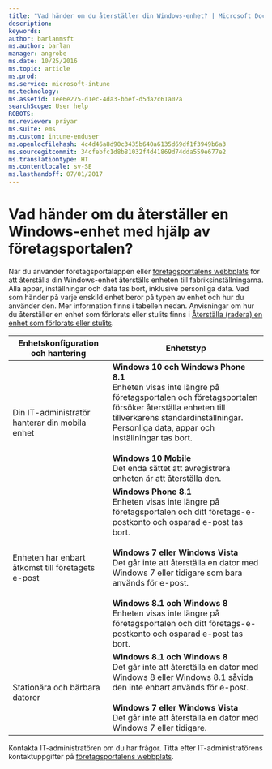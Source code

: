 ```yaml
---
title: "Vad händer om du återställer din Windows-enhet? | Microsoft Docs"
description: 
keywords: 
author: barlanmsft
ms.author: barlan
manager: angrobe
ms.date: 10/25/2016
ms.topic: article
ms.prod: 
ms.service: microsoft-intune
ms.technology: 
ms.assetid: 1ee6e275-d1ec-4da3-bbef-d5da2c61a02a
searchScope: User help
ROBOTS: 
ms.reviewer: priyar
ms.suite: ems
ms.custom: intune-enduser
ms.openlocfilehash: 4c4d46a8d90c3435b640a6135d69df1f3949b6a3
ms.sourcegitcommit: 34cfebfc1d8b81032f4d41869d74dda559e677e2
ms.translationtype: HT
ms.contentlocale: sv-SE
ms.lasthandoff: 07/01/2017
---
```

# <a name="what-happens-if-you-reset-your-windows-device-using-the-company-portal"></a>Vad händer om du återställer en Windows-enhet med hjälp av företagsportalen?

När du använder företagsportalappen eller [företagsportalens webbplats](reset-erase-your-device-cpwebsite.md) för att återställa din Windows-enhet återställs enheten till fabriksinställningarna. Alla appar, inställningar och data tas bort, inklusive personliga data. Vad som händer på varje enskild enhet beror på typen av enhet och hur du använder den. Mer information finns i tabellen nedan. Anvisningar om hur du återställer en enhet som förlorats eller stulits finns i [Återställa (radera) en enhet som förlorats eller stulits](reset-erase-your-device-cpwebsite.md).

|Enhetskonfiguration och hantering|Enhetstyp|
|---------------------------------------|---------------|
|Din IT-administratör hanterar din mobila enhet|**Windows 10 och Windows Phone 8.1**</br>Enheten visas inte längre på företagsportalen och företagsportalen försöker återställa enheten till tillverkarens standardinställningar. Personliga data, appar och inställningar tas bort. <br /><br />**Windows 10 Mobile**</br>Det enda sättet att avregistrera enheten är att återställa den.|
|Enheten har enbart åtkomst till företagets e-post|**Windows Phone 8.1**<br />Enheten visas inte längre på företagsportalen och ditt företags-e-postkonto och osparad e-post tas bort.<br /><br />**Windows 7 eller Windows Vista**<br />Det går inte att återställa en dator med Windows 7 eller tidigare som bara används för e-post.<br /><br />**Windows 8.1 och Windows 8**<br />Enheten visas inte längre på företagsportalen och ditt företags-e-postkonto och osparad e-post tas bort.|
|Stationära och bärbara datorer|**Windows 8.1 och Windows 8**<br />Det går inte att återställa en dator med Windows 8 eller Windows 8.1 såvida den inte enbart används för e-post.<br /><br />**Windows 7 eller Windows Vista**<br />Det går inte att återställa en dator med Windows 7 eller tidigare.|

Kontakta IT-administratören om du har frågor. Titta efter IT-administratörens kontaktuppgifter på [företagsportalens webbplats](http://portal.manage.microsoft.com).

